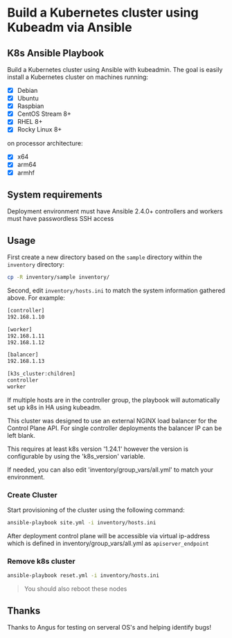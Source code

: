# Build a Kubernetes cluster using Kubeadm via Ansible

## K8s Ansible Playbook

Build a Kubernetes cluster using Ansible with kubeadmin. The goal is easily install a Kubernetes cluster on machines running:

- [X] Debian
- [X] Ubuntu
- [X] Raspbian
- [X] CentOS Stream 8+
- [X] RHEL 8+
- [X] Rocky Linux 8+

on processor architecture:

- [X] x64
- [X] arm64
- [X] armhf

## System requirements

Deployment environment must have Ansible 2.4.0+
controllers and workers must have passwordless SSH access

## Usage

First create a new directory based on the `sample` directory within the `inventory` directory:

```bash
cp -R inventory/sample inventory/
```

Second, edit `inventory/hosts.ini` to match the system information gathered above. For example:

```bash
[controller]
192.168.1.10

[worker]
192.168.1.11
192.168.1.12

[balancer]
192.168.1.13

[k3s_cluster:children]
controller
worker
```

If multiple hosts are in the controller group, the playbook will automatically set up k8s in HA using kubeadm.

This cluster was designed to use an external NGINX load balancer for the Control Plane API.  For single controller deployments the balancer IP can be left blank.

This requires at least k8s version '1.24.1' however the version is configurable by using the 'k8s_version' variable.

If needed, you can also edit 'inventory/group_vars/all.yml' to match your environment.

### Create Cluster

Start provisioning of the cluster using the following command:

```bash
ansible-playbook site.yml -i inventory/hosts.ini
```

After deployment control plane will be accessible via virtual ip-address which is defined in inventory/group_vars/all.yml as `apiserver_endpoint`

### Remove k8s cluster

```bash
ansible-playbook reset.yml -i inventory/hosts.ini
```

>You should also reboot these nodes 

## Thanks  

Thanks to Angus for testing on serveral OS's and helping identify bugs!